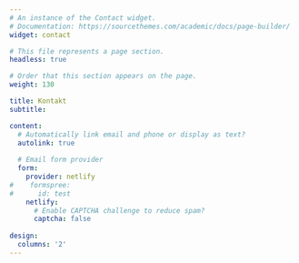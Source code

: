```yaml
---
# An instance of the Contact widget.
# Documentation: https://sourcethemes.com/academic/docs/page-builder/
widget: contact

# This file represents a page section.
headless: true

# Order that this section appears on the page.
weight: 130

title: Kontakt
subtitle:

content:
  # Automatically link email and phone or display as text?
  autolink: true
  
  # Email form provider
  form:
    provider: netlify
#    formspree:
#      id: test
    netlify:
      # Enable CAPTCHA challenge to reduce spam?
      captcha: false
  
design:
  columns: '2'
---
```

